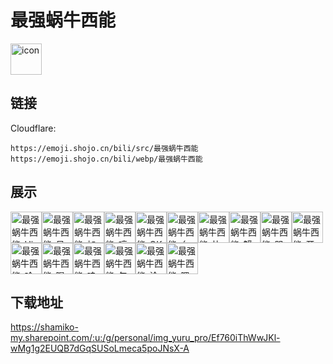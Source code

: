 # 最强蜗牛西能
<img src="https://emoji.shojo.cn/bili/src/最强蜗牛西能/icon.png" width="50" height="50" alt="icon">

## 链接
Cloudflare:
```
https://emoji.shojo.cn/bili/src/最强蜗牛西能
https://emoji.shojo.cn/bili/webp/最强蜗牛西能
```
## 展示
<img src="https://emoji.shojo.cn/bili/src/最强蜗牛西能/最强蜗牛西能-Hi.png" width="50" height="50" alt="最强蜗牛西能-Hi"><img src="https://emoji.shojo.cn/bili/src/最强蜗牛西能/最强蜗牛西能-呆萌.png" width="50" height="50" alt="最强蜗牛西能-呆萌"><img src="https://emoji.shojo.cn/bili/src/最强蜗牛西能/最强蜗牛西能-加油.png" width="50" height="50" alt="最强蜗牛西能-加油"><img src="https://emoji.shojo.cn/bili/src/最强蜗牛西能/最强蜗牛西能-哼.png" width="50" height="50" alt="最强蜗牛西能-哼"><img src="https://emoji.shojo.cn/bili/src/最强蜗牛西能/最强蜗牛西能-OK.png" width="50" height="50" alt="最强蜗牛西能-OK"><img src="https://emoji.shojo.cn/bili/src/最强蜗牛西能/最强蜗牛西能-么么.png" width="50" height="50" alt="最强蜗牛西能-么么"><img src="https://emoji.shojo.cn/bili/src/最强蜗牛西能/最强蜗牛西能-比心.png" width="50" height="50" alt="最强蜗牛西能-比心"><img src="https://emoji.shojo.cn/bili/src/最强蜗牛西能/最强蜗牛西能-蟹蟹.png" width="50" height="50" alt="最强蜗牛西能-蟹蟹"><img src="https://emoji.shojo.cn/bili/src/最强蜗牛西能/最强蜗牛西能-哭了.png" width="50" height="50" alt="最强蜗牛西能-哭了"><img src="https://emoji.shojo.cn/bili/src/最强蜗牛西能/最强蜗牛西能-开心.png" width="50" height="50" alt="最强蜗牛西能-开心"><img src="https://emoji.shojo.cn/bili/src/最强蜗牛西能/最强蜗牛西能-哈哈.png" width="50" height="50" alt="最强蜗牛西能-哈哈"><img src="https://emoji.shojo.cn/bili/src/最强蜗牛西能/最强蜗牛西能-喝饮料.png" width="50" height="50" alt="最强蜗牛西能-喝饮料"><img src="https://emoji.shojo.cn/bili/src/最强蜗牛西能/最强蜗牛西能-哇.png" width="50" height="50" alt="最强蜗牛西能-哇"><img src="https://emoji.shojo.cn/bili/src/最强蜗牛西能/最强蜗牛西能-勾引.png" width="50" height="50" alt="最强蜗牛西能-勾引"><img src="https://emoji.shojo.cn/bili/src/最强蜗牛西能/最强蜗牛西能-沧桑.png" width="50" height="50" alt="最强蜗牛西能-沧桑"><img src="https://emoji.shojo.cn/bili/src/最强蜗牛西能/最强蜗牛西能-嗯嗯.png" width="50" height="50" alt="最强蜗牛西能-嗯嗯">

## 下载地址

https://shamiko-my.sharepoint.com/:u:/g/personal/img_yuru_pro/Ef760iThWwJKl-wMg1g2EUQB7dGqSUSoLmeca5poJNsX-A